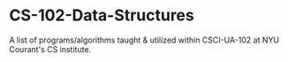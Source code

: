 # CS-102-Data-Structures

A list of programs/algorithms taught & utilized within CSCI-UA-102 at NYU Courant's CS institute.